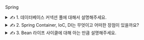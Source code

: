 Spring

<details>
<summary>✍️ 1. 데이터베이스 커넥션 풀에 대해서 설명해주세요.</summary>
<br>

데이터베이스 연결을 열고 닫는데 들어가는 비용과 시간을 줄이는 방법입니다.

데이터베이스에 연결하기 위해서는 드라이버를 로드하고 커넥션 객체를 생성해야는데 이때 많은 시스템 자원 소모와 시간이 발생합니다.

데이터베이스 사용을 완료하면 자원을 반납해야 하고 매번 요청할 때마다 이러한 작업을 반복하는 것은 매우 비효율적이기 때문에 커넥션 풀을 사용합니다.

커넥션 풀의 커넥션 개수가 적으면 쓰레드의 대기시간이 길어져 성능 저하가 발생하고 커넥션 개수가 증가하더라도 Disk 병목이나 컨텍스트 스위칭으로 인한 오버헤드가 발생하기 때문에 성능적인 한계가 존재합니다.

***커넥션 풀 설정***

|설정|설명|
|---|---|
|initialSize|초기 커넥션 개수 (default 10)|
|minIdle|최소한으로 유지할 커넥션 개수 (default 10)|
|maxIdle|최대한 유지할 수 있는 커넥션 개수 (default 100)|
|maxActive|동시에 사용할 수 있는 최대 커넥션 개수 (default 100)|
|maxWait|커넥션을 얻기 전 최대 대기 시간 (default 30s)|

maxActive는 initialSize 보다 크거나 같아야 합니다.

- 초기 커넥션 개수가 최대 커넥션 개수 보다 커서 논리적인 오류가 있는 설정입니다.

maxIdle과 maxActive는 동일하게 설정하는 것을 권장합니다.

- maxIdle = 5, maxActive = 10인 경우 커넥션을 5개 사용하고 있다고 가정합니다.
- 1개의 커넥션이 추가로 요청된다면 10개까지 사용 가능하므로 커넥션을 생성하고 사용이 완료되면 풀에 반환합니다.
- 이때 maxIdle이 5이므로 해당 커넥션은 close되는데 이러한 상황이 반복되면 불필요한 비용과 시간이 발생할 수 있습니다.

</details>

<details>
<summary>✍️ 2. Spring Container, IoC, DI는 무엇이고 어떠한 장점이 있을까요?</summary>
<br>

스프링 컨테이너는 설정 파일에 정의된 객체로부터 인스턴스를 생성하고 이들의 생명 주기를 관리합니다.

BeanDefinition에 의존하도록 설계되어 있기 때문에 애너테이션이나 자바 코드, XML을 선택적으로 사용할 수 있습니다.

스프링 컨테이너의 종류에는 BeanFactory와 ApplicationContext가 있습니다.

BeanFactory는 기본적인 컨테이너 기능만을 제공하며 클라이언트의 요청이 있을 때 인스턴스를 생성하는 지연 로딩 방식을 사용합니다.

ApplicationContext는 AOP와 같은 추가 기능을 제공하고 컨테이너가 구동될 때 모든 인스턴스를 생성하는 사전 로딩 방식을 사용합니다.

제어의 역전은 개발자가 직접 객체를 제어하는 것이 아닌 스프링 컨테이너에게 결정권이 넘어가는 것을 의미합니다.

스프링 컨테이너가 객체의 생성과 관계 설정, 사용, 소멸 등의 작업을 대신하기 때문에 개발자는 비즈니스 로직에 집중할 수 있습니다.

제어의 역전을 구현하는 방법으로는 의존성 검색과 의존성 주입이 있는데 의존성 검색은 컨테이너 종속성이 증가하므로 의존성 주입을 사용합니다.

의존성 주입은 두 객체 간의 관계를 결정하는 디자인 패턴으로 런타임에 동적으로 인스턴스를 주입하여 클래스 간의 결합도를 낮추고 직접 객체를 생성하는 것 보다 유지보수가 수월합니다.

</details>

<details>
<summary>✍️ 3. Bean 라이프 사이클에 대해 아는 만큼 설명해주세요.</summary>
<br>

두 가지 방식을 이용해서 Bean의 라이프 사이클을 관리할 수 있습니다.

- 스프링이 제공하는 특정 인터페이스를 상속받아 빈을 구현합니다.
- 스프링 설정에서 특정 메서드를 호출하라고 지정합니다.

***Bean 라이프 사이클 개요***

```
빈 객체 생성
↓
빈 프로퍼티 설정
↓
BeanNameAware.setBeanName()
↓
ApplicationContextAware.setApplicationContext()
↓
BeanPostProcess의 초기화 전 처리
↓ 
@PostConstruct 메서드
↓
InitializingBean.afterPropertiesSet()
↓
커스텀 init 메서드
↓
BeanPostProcessor의 초기화 후 처리
↓
빈 객체 사용
↓
@PreDestroy 메서드
↓
DisposableBean.destroy()
↓
커스텀 destroy 메서드
```

전체 흐름은 객체 생성/프로퍼티 설정 → 초기화 → 사용 → 소멸의 네 단계를 거치게 됩니다.

Bean의 초기화와 소멸 방법은 각각 세 가지가 존재하며 각 방식이 쌍을 이루어 함께 사용되곤 합니다. @PostConstruct 애너테이션을 사용해서 초기화 메서드를 지정했다면 @PreDestroy 애너테이션을
사용해서 소멸 메서드를 지정하고 커스텀 init 메서드를 사용했다면 커스텀 destroy 메서드를 사용하는 식입니다.

***InitializingBean 인터페이스와 DisposableBean 인터페이스***

- InitializingBean : Bean의 초기화 과정에서 실행될 메서들을 정의
- DisposableBean : Bean의 소멸 과정에서 실행될 메서들을 정의

```
public interface InitializingBean {
    void afterPropertiesSet() throws Exception;
}

public interface DisposableBean {
    void destroy throws Exception;
}
```

객체 생성 이외의 추가적인 초기화 과정이 필요하다면 InitializingBean 인터페이스를 상속받고 afterPropertiesSet() 메서드에서 초기화 작업을 수행하면 됩니다.

컨테이너가 종료될 때 객체에 알맞은 처리가 필요하다면 DisposableBean 인터페이스를 상속받아 destroy() 메서드에서 소멸 작업을 수행하면 됩니다.

초기화와 소멸 과정이 필요한 예가 데이터베이스 커넥션 풀 기능입니다. 커넥션 풀은 미리 커넥션을 생성해 두었다가 커넥션이 필요할 때 제공하는 기능이므로 초기화 과정을 필요로 합니다.

더 이상 커넥션이 필요 없으면 생성한 커넥션을 모두 닫기 위한 소멸 과정을 필요로 하고 이런 커넥션 풀 기능을 스프링 Bean으로 사용하고 싶은 경우 InitializingBean 인터페이스와
DisposableBean 인터페이스를 상속받아 초기화와 소멸 과정을 처리할 수 있습니다.

***@PostConstruct 애너테이션과 @PreDestroy 애너테이션***

모두 자바 표준 패키지의 애너테이션입니다.

InitializingBean 인터페이스와 DisposableBean 인터페이스는 스프링에 종속적이고 메서드의 이름을 변경할 수 없습니다.

외부 라이브러리에도 적용할 수 없기 때문에 @PostConstruct 애너테이션과 @PreDestroy 애너테이션 사용을 권장하고 있습니다.

하지만 외부 라이브러리에 적용하는 경우 코드 수정이 불가능해서 다른 방법을 찾아야 합니다.

***커스텀 init 메서드와 커스텀 destroy 메서드***

```
import org.springframework.context.annotation.Bean;

@SpringBootApplication
public class Application {
    @Bean(initMethod = "init", destroyMethod = "destroy")
    public ConnectionPool connectionPool() {
        return new ConnectionPool();
    }
    
    ...
}
```

@Bean 애너테이션에 initMethod와 destroyMethod를 설정하여 초기화와 소멸 과정을 처리할 수 있습니다.

메소드의 이름을 자유롭게 변경할 수 있으며 코드에 접근할 수 없는 외부 라이브러리에도 초기화와 종료 메서드를 적용할 수 있습니다.

또한 destroyMethod에는 inferred라는 추론 기능이 있는데 일반적으로 종료 메서드의 이름으로 close 또는 shutdown을 많이 이용하기 때문에 close 또는 shutdown 함수가 존재하면 이를
소멸 메서드로 인식하여 호출합니다. 이러한 추론 기능을 사용하고 싶지 않으면 destroyMethod="" 처럼 공백으로 지정하면 됩니다.

</details>
